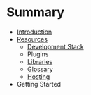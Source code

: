 # Summary

* [Introduction](README.md)
* [Resources](resources.md)
  * [Development Stack](resources/development-stack.md)
  * Plugins
  * [Libraries](resources/libraries.md)
  * [Glossary](resources/glossary.md)
  * [Hosting](resources/hosting.md)
* Getting Started

